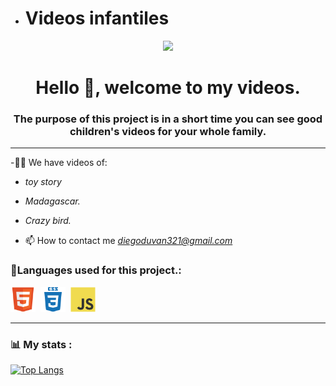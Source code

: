 - <h1>Videos infantiles</h1>

<div id="header" align="center">
<img src="https://encrypted-tbn0.gstatic.com/images?q=tbn:ANd9GcTXEd7xASvQVqJTWY2SAw1nwaMZnd_FDw46puMk5sbL7y4qNUSeWWiz-T6Z2VFgyk7Z7Sk&usqp=CAU" width="200"/>
<h1 align="center">Hello 👋, welcome to my videos.</h1>
<h3 align="center">The purpose of this project is in a short time you can see good children's videos for your whole family.
</div>

- - -

-🙎‍♂️ We have videos of:
- *toy story*
-  *Madagascar.*
- *Crazy bird.*

- 📫 How to contact me
*diegoduvan321@gmail.com*
<div align="left">
<h3>🔨Languages ​​used for this project.:</h3>
<div>
<img src="https://github.com/devicons/devicon/raw/master/icons/html5/html5-original.svg" title="HTML5" alt="HTML" width="40" height="40"/>&nbsp;
<img src="https://github.com/devicons/devicon/raw/master/icons/css3/css3-plain-wordmark.svg" title="CSS3" alt="CSS" width="40" height="40"/>&nbsp;
<img src="https://github.com/devicons/devicon/raw/master/icons/javascript/javascript-original.svg" title="JAVASCRIPT" alt="JAVASCRIPT" width="40" height="40"/>&nbsp;


- - -

### 📊 My stats :
[![Top Langs](https://github-readme-stats.vercel.app/api/top-langs/?username=duvan321&langs_count=8)](https://github.com/anuraghazra/github-readme-stats)
